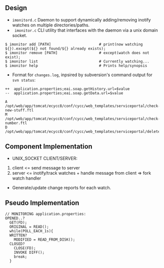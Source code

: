 ## Design
- ``` imonitord.c ``` Daemon to support dynamically adding/removing inotify watches on multiple directories/paths. 
- ``` imonitor.c``` CLI utility that interfaces with the daemon via a unix domain socket.
```		  
$ imonitor add [PATH]                      # print(now watching ${}).except(${} not found/${} already exists); 
$ imonitor remove [PATH]                   # except(watch does not exist);
$ imonitor list                            # Currently watching...
$ imonitor help                            # Prints help/synopsis
```
- Format for ```changes.log```, inpsired by subversion's command output for `svn status`:
```
++  application.properties;eai.soap.getHistory.url=$value
--  application.properties;eai.soap.getData.url=$value

A /opt/web/app/tomcat/ecycc8/conf/cycc/web_templates/serviceportal/check-new-stuff.ftl
M /opt/web/app/tomcat/ecycc8/conf/cycc/web_templates/serviceportal/check-number.ftl
D /opt/web/app/tomcat/ecycc8/conf/cycc/web_templates/serviceportal/deleteme.ftl	
```
## Component Implementation
- UNIX_SOCKET CLIENT/SERVER:
1. client <= send message to server
2. server <= inotify/track watches + handle message from client => fork watch handler

- Generate/update change reports for each watch.

## Pseudo Implementation
```
// MONITORING application.properties:
OPENED..?
  GET(FD);
  ORIGINAL = READ();
  while(POLL_EACH_1s){
  WRITTEN?
    MODIFIED = READ_FROM_DISK();
  CLOSED?
    CLOSE(FD);
    INVOKE DIFF();
    break; 
  }
```
